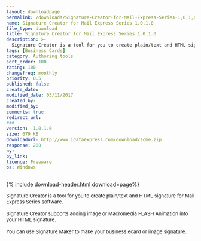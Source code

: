 ```yaml
---
layout: downloadpage
permalink: /downloads/Signature-Creator-for-Mail-Express-Series-1,0,1,0/
name: Signature Creator for Mail Express Series 1.0.1.0
file_type: download
title: Signature Creator for Mail Express Series 1.0.1.0
description: >-
  Signature Creator is a tool for you to create plain/text and HTML signature for Mail Express Series software
tags: [Business Cards]
category: Authoring tools
sort_order: 100
rating: 100
changefreq: monthly
priority: 0.5
published: false
create_date:
modified_date: 03/11/2017
created_by:
modified_by:
comments: true
redirect_url:
###
version:  1.0.1.0
size: 679 KB
downloadurl: http://www.idataexpress.com/download/scme.zip
response: 200
by:
by_link:
licence: Freeware
os: Windows
---
```


{% include download-header.html download=page%}

<p style="fix-download-text !important">
<p><font size="2"><p>Signature Creator is a tool for you to create plain/text and HTML signature for Mail Express Series software.<br />
<br />
Signature Creator supports adding image or Macromedia FLASH Animation into your HTML signature.<br />
<br />
You can use Signature Maker to make your business ecard or image signature.</p></p></p>
